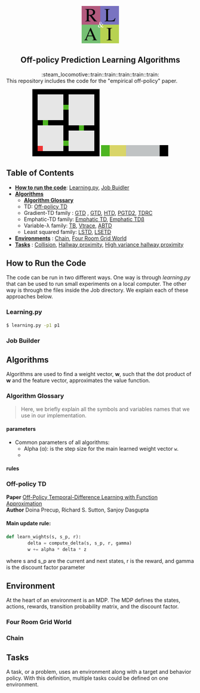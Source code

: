 <p align="center">
    <img width="100" src="/Assets/rlai.png" />
</p>

<h2 align=center>Off-policy Prediction Learning Algorithms</h2>
<div align="center">
  :steam_locomotive::train::train::train::train::train:
</div>
This repository includes the code for the "empirical off-policy" paper.


<p align="center">
    <img src="/Assets/fourRoomGridWorld.gif" />
    <img src="/Assets/chain.gif" />
</p>

## Table of Contents
- **[How to run the code](#how-to-run)**: [Learning.py](#learning.py), [Job Buidler](#job_builder)
- **[Algorithms](#algorithms)**
    - **[Algorithm Glossary](#glossary)**
    - TD: [Off-policy TD](#td)
    - Gradient-TD family : [GTD](#gtd) , [GTD](#gtd2), [HTD](#htd), [PGTD2](#pgdt2), [TDRC](#tdrc)
    - Emphatic-TD family: [Emphatic TD](#etd), [Emphatic TDβ](#etdb)  
    - Variable-λ family: [TB](#tb), [Vtrace](#vtrace), [ABTD](#abtd)
    - Least squared family: [LSTD](#lstd), [LSETD](#lsetd)
- **[Environments](#environment)** :  [Chain](#chain), [Four Room Grid World](#four_room_grid_world)
- **[Tasks](#tasks)** : [Collision](#collision), [Hallway proximity](#hallway_proximity), 
  [High variance hallway proximity](#highvar_hallway_proximity)



<a name='how-to-run'></a>
## How to Run the Code
The code can be run in two different ways.
One way is through *learning.py* that can be used to run small experiments on a local computer.
The other way is through the files inside the Job directory. 
We explain each of these approaches below.


<a name="learning.py"></a>
### Learning.py
```sh
$ learning.py -p1 p1
```

<a name="job_builder"></a>
### Job Builder




<a name='algorithms'></a>
## Algorithms
Algorithms are used to find a weight vector, **w**, such that the dot product of **w** and the feature vector, 
approximates the value function. 

<a name='glossary'></a>
### Algorithm Glossary
> Here, we briefly explain all the symbols and variables names that we use in our implementation.

#### parameters
- Common parameters of all algorithms:
  - Alpha (α): is the step size for the main learned weight vector `w`.
  - 


#### rules

<a name='td'></a>

### Off-policy TD

**Paper** [Off-Policy Temporal-Difference Learning with Function Approximation](https://www.cs.mcgill.ca/~dprecup/publications/PSD-01.pdf)<br>
**Author** Doina Precup, Richard S. Sutton, Sanjoy Dasgupta<br>

#### Main update rule:
```python
def learn_wights(s, s_p, r):
        delta = compute_delta(s, s_p, r, gamma)
        w += alpha * delta * z
```
where s and s_p are the current and next states, r is the reward, and gamma is the discount factor parameter



<a name='environment'></a>
## Environment
At the heart of an environment is an MDP.
The MDP defines the states, actions, rewards, transition probability matrix, and the discount factor.

<a name="four_room_grid_world"></a>

### Four Room Grid World

<a name="four_room_grid_world"></a>

### Chain

<a name='tasks'></a>
## Tasks
A task, or a problem, uses an environment along with a target and behavior policy.
With this definition, multiple tasks could be defined on one environment.
